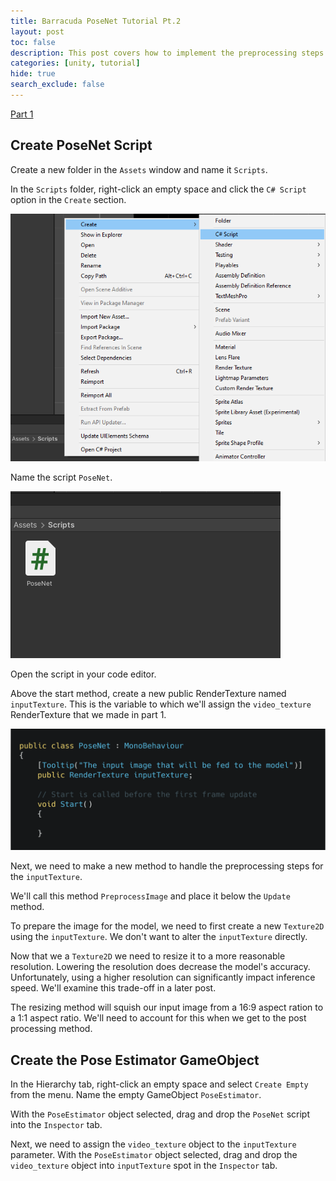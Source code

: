 ```yaml
---
title: Barracuda PoseNet Tutorial Pt.2
layout: post
toc: false
description: This post covers how to implement the preprocessing steps for the PoseNet model.
categories: [unity, tutorial]
hide: true
search_exclude: false
---
```


[Part 1](https://christianjmills.com/unity/tutorial/2020/10/25/Barracuda-PoseNet-Tutorial-1.html)



## Create PoseNet Script

Create a new folder in the `Assets` window and name it `Scripts`.

In the `Scripts` folder, right-click an empty space and click the `C# Script` option in the `Create` section.

![create_new_script](\images\barracuda-posenet-tutorial\create_new_script.PNG)

Name the script `PoseNet`.

![new_posenet_script](\images\barracuda-posenet-tutorial\new_posenet_script.PNG)





Open the script in your code editor.



Above the start method, create a new public RenderTexture named `inputTexture`. This is the variable to which we'll assign the `video_texture` RenderTexture that we made in part 1.

![create_inputTexture_variable](\images\barracuda-posenet-tutorial\create_inputTexture_variable_borderless.png)



Next, we need to make a new method to handle the preprocessing steps for the `inputTexture`.

We'll call this method `PreprocessImage` and place it below the `Update` method. 

To prepare the image for the model, we need to first create a new `Texture2D` using the `inputTexture`. We don't want to alter the `inputTexture` directly. 

Now that we a `Texture2D` we need to resize it to a more reasonable resolution. Lowering the resolution does decrease the model's accuracy. Unfortunately, using a higher resolution can significantly impact inference speed. We'll examine this trade-off in a later post.

The resizing method will squish our input image from a 16:9 aspect ration to a 1:1 aspect ratio. We'll need to account for this when we get to the post processing  method.



## Create the Pose Estimator  GameObject

In the Hierarchy tab, right-click an empty space and select `Create Empty` from the menu. Name the empty GameObject `PoseEstimator`.





With the `PoseEstimator` object selected, drag and drop the `PoseNet` script into the `Inspector` tab.

Next, we need to assign the `video_texture` object to the `inputTexture` parameter. With the `PoseEstimator` object selected, drag and drop the `video_texture` object into `inputTexture` spot in the `Inspector` tab.



 



